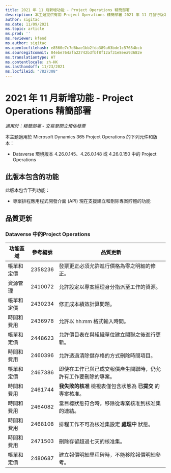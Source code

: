 ```yaml
---
title: 2021 年 11 月新增功能 - Project Operations 精簡部署
description: 本主題提供有關 Project Operations 精簡部署 2021 年 11 月發行版本中所提供之品質更新的資訊。
author: sigitac
ms.date: 11/09/2021
ms.topic: article
ms.prod: ''
ms.reviewer: kfend
ms.author: sigitac
ms.openlocfilehash: e8560e7c7d6bae1bb2fda389a63bde1c57654bcb
ms.sourcegitcommit: 04ebe764afa22742b3fbf8f12af31e8eea93682e
ms.translationtype: HT
ms.contentlocale: zh-HK
ms.lasthandoff: 11/23/2021
ms.locfileid: "7827308"
---
```

# <a name="whats-new-november-2021---project-operations-lite-deployment"></a>2021 年 11 月新增功能 - Project Operations 精簡部署

_適用於：精簡部署 - 交易至開立預估發票_

本主題適用於 Microsoft Dynamics 365 Project Operations 的下列元件和版本：

- Dataverse 環境版本 4.26.0.145、4.26.0.148 或 4.26.0.150 中的 Project Operations
  
## <a name="features-included-in-this-release"></a>此版本包含的功能

此版本包含下列功能：

- 專案排程應用程式開發介面 (API) 現在支援建立和刪除專案貯體的功能

## <a name="quality-updates"></a>品質更新

### <a name="project-operations-in-dataverse"></a>Dataverse 中的Project Operations

| 功能區域 | 參考編號 | 品質更新 |
| --- | --- | --- |
| 帳單和定價 | 2358236 | 發票更正必須允許進行價格為零之明細的修正。 |
| 資源管理 | 2410072 | 允許設定以專案經理身分指派至工作的資源。 |
| 帳單和定價 | 2430234 | 修正成本績效計算問題。 |
| 時間和費用 | 2436978 | 允許以 hh:mm 格式輸入時間。 |
| 帳單和定價 | 2448623 | 允許價目表在與組織單位建立關聯之後進行更新。 |
| 時間和費用 | 2460396 | 允許透過清除儲存格的方式刪除時間項目。 |
| 帳單和定價 | 2467386 | 即使在工作已與已成交報價產生關聯時，仍允許有工作要刪除的專案。 |
| 時間和費用 | 2461744 | **我失敗的核准** 檢視表僅包含狀態為 **已提交** 的專案核准。 |
| 時間和費用 | 2464082 | 當目標狀態符合時，移除從專案核准到核准集的連結。 |
| 時間和費用 | 2468108 | 排程工作不可為核准集設定 **處理中** 狀態。 |
| 時間和費用 | 2471503 | 刪除存留超過七天的核准集。 |
| 帳單和定價 | 2480687 | 建立報價明細里程碑時，不能移除報價明細參考。 |
